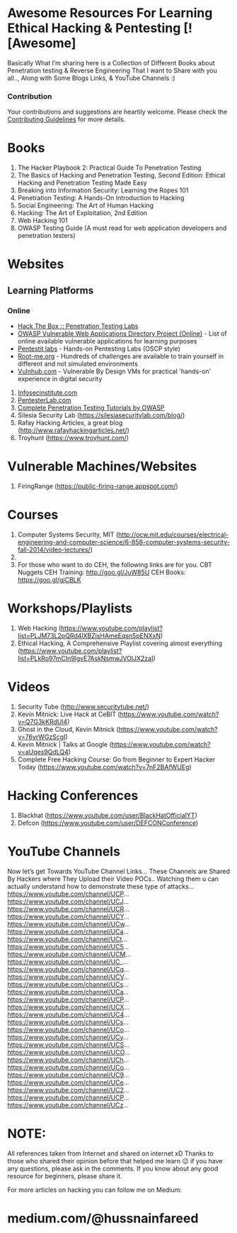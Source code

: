 

# Awesome Resources For Learning Ethical Hacking & Pentesting [![Awesome]
Basically What I’m sharing here is a Collection of Different Books about Penetration testing & Reverse Engineering That I want to Share with you all.., Along with Some Blogs Links, & YouTube Channels  :) 

### Contribution
Your contributions and suggestions are heartily welcome. Please check the [Contributing Guidelines](.github/CONTRIBUTING.md) for more details.

# Books

1.	The Hacker Playbook 2: Practical Guide To Penetration Testing
2.	The Basics of Hacking and Penetration Testing, Second Edition: Ethical Hacking and Penetration Testing Made Easy
3.	Breaking into Information Security: Learning the Ropes 101
4.	Penetration Testing: A Hands-On Introduction to Hacking
5.	Social Engineering: The Art of Human Hacking
6.	Hacking: The Art of Exploitation, 2nd Edition
7.	Web Hacking 101
8.	OWASP Testing Guide (A must read for web application developers and penetration testers)

# Websites

## Learning Platforms

### Online
* [Hack The Box :: Penetration Testing Labs](https://www.hackthebox.eu)
* [OWASP Vulnerable Web Applications Directory Project (Online)](https://www.owasp.org/index.php/OWASP_Vulnerable_Web_Applications_Directory_Project#tab=On-Line_apps) - List of online available vulnerable applications for learning purposes
* [Pentestit labs](https://lab.pentestit.ru) - Hands-on Pentesting Labs (OSCP style)
* [Root-me.org](https://www.root-me.org) - Hundreds of challenges are available to train yourself in different and not simulated environments
* [Vulnhub.com](https://www.vulnhub.com) - Vulnerable By Design VMs for practical 'hands-on' experience in digital security

1.	[Infosecinstitute.com](http://resources.infosecinstitute.com/)
2.	[PentesterLab.com](https://pentesterlab.com/)
3.	[Complete Penetration Testing Tutorials by OWASP](https://www.owasp.org/index.php/Web_Application_Penetration_Testing)
4.	Silesia Security Lab (https://silesiasecuritylab.com/blog/)
5.	Rafay Hacking Articles, a great blog (http://www.rafayhackingarticles.net/)
6.	Troyhunt (https://www.troyhunt.com/)

# Vulnerable Machines/Websites

1.	FiringRange (https://public-firing-range.appspot.com/)



# Courses

1.	Computer Systems Security, MIT (http://ocw.mit.edu/courses/electrical-engineering-and-computer-science/6-858-computer-systems-security-fall-2014/video-lectures/)
2.	
3.	For those who want to do CEH, the following links are for you.
CBT Nuggets CEH Training: http://goo.gl/JuW85U
CEH Books: https://goo.gl/gjCBLK

# Workshops/Playlists

1.	Web Hacking (https://www.youtube.com/playlist?list=PLJM73L2pQRd4lXBZjsHAmeEqsn5pENXxN)
2.	Ethical Hacking, A Comprehensive Playlist covering almost everything (https://www.youtube.com/playlist?list=PLkRo97mCIn9lgvE7AskNsmwJVOlJX2zaI)

# Videos

1.	Security Tube (http://www.securitytube.net/)
2.	Kevin Mitnick: Live Hack at CeBIT (https://www.youtube.com/watch?v=Q7G3kKRdUl4)
3.	Ghost in the Cloud, Kevin Mitnick (https://www.youtube.com/watch?v=76yrWGzScgI)
4.	Kevin Mitnick | Talks at Google (https://www.youtube.com/watch?v=aUqes9QdLQ4)
5.	Complete Free Hacking Course: Go from Beginner to Expert Hacker Today (https://www.youtube.com/watch?v=7nF2BAfWUEg)

# Hacking Conferences

1.	Blackhat (https://www.youtube.com/user/BlackHatOfficialYT)
2.	Defcon (https://www.youtube.com/user/DEFCONConference)

# YouTube Channels

Now let’s get Towards YouTube Channel Links... These Channels are Shared By Hackers where They Upload their Video POCs.. Watching them u can actually understand how to demonstrate these type of attacks...
https://www.youtube.com/channel/UCP...
https://www.youtube.com/channel/UCJ...
https://www.youtube.com/channel/UCR...
https://www.youtube.com/channel/UCY...
https://www.youtube.com/channel/UCw...
https://www.youtube.com/channel/UCa...
https://www.youtube.com/channel/UCt...
https://www.youtube.com/channel/UC5...
https://www.youtube.com/channel/UCM...
https://www.youtube.com/channel/UC_...
https://www.youtube.com/channel/UCq...
https://www.youtube.com/channel/UCV...
https://www.youtube.com/channel/UCs...
https://www.youtube.com/channel/UCa...
https://www.youtube.com/channel/UCP...
https://www.youtube.com/channel/UCX...
https://www.youtube.com/channel/UC4...
https://www.youtube.com/channel/UCs...
https://www.youtube.com/channel/UCo...
https://www.youtube.com/channel/UCy...
https://www.youtube.com/channel/UCS...
https://www.youtube.com/channel/UCO...
https://www.youtube.com/channel/UCh...
https://www.youtube.com/channel/UCo...
https://www.youtube.com/channel/UC9...
https://www.youtube.com/channel/UCe...
https://www.youtube.com/channel/UC2...
https://www.youtube.com/channel/UCP...
https://www.youtube.com/channel/UCz...


# NOTE:
All references taken from Internet and shared on internet xD Thanks to those who shared their opinion before that helped me learn 😉
if you have any questions, please ask in the comments. If you know about any good resource for beginners, please share it.

For more articles on hacking you can follow me on Medium: 
# medium.com/@hussnainfareed
